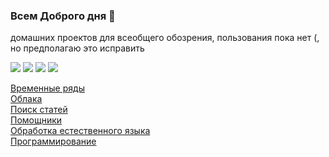 ### Всем Доброго дня 👋
 домашних проектов для всеобщего обозрения, пользования пока нет (, но предполагаю это исправить

![](http://github-profile-summary-cards.vercel.app/api/cards/profile-details?username=m6129&theme=aura_dark)
![](http://github-profile-summary-cards.vercel.app/api/cards/stats?username=m6129&theme=monokai)
![](http://github-profile-summary-cards.vercel.app/api/cards/productive-time?username=m6129&theme=aura_dark&utcOffset=8)
![](http://github-profile-summary-cards.vercel.app/api/cards/most-commit-language?username=m6129&theme=aura_dark)

[Временные ряды](https://github.com/m6129/m6129/blob/main/Time%20Series/TS_info.md)  
[Облака](https://github.com/m6129/m6129/blob/main/Clouds/clouds_info.md)  
[Поиск статей](https://github.com/m6129/m6129/blob/main/research/research_info.md)  
[Помощники](https://github.com/m6129/m6129/blob/main/Assistent/assistent_info.md)  
[Обработка естественного языка](https://github.com/m6129/m6129/blob/main/NLP/LLM_info.md)  
[Программирование](https://github.com/m6129/m6129/blob/main/programming/programming_info.md)  



<!--
**m6129/m6129** is a ✨ _special_ ✨ repository because its `README.md` (this file) appears on your GitHub profile.

Here are some ideas to get you started:

- 🔭 Пишу ВКР
- 🌱 I’m currently learning ...
- 👯 I’m looking to collaborate on ...
- 🤔 I’m looking for help with ...
- 💬 Ask me about ...
- 📫 How to reach me: ...
- 😄 Pronouns: ...
- ⚡ Fun fact: ...
-->
